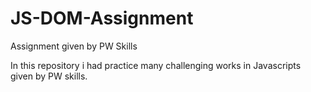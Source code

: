 # JS-DOM-Assignment
Assignment given by PW Skills


In this repository i had practice many challenging works in Javascripts given by PW skills.

